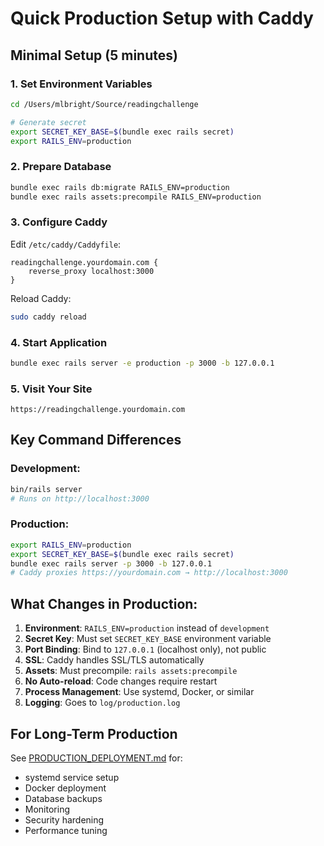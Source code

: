# Quick Production Setup with Caddy

## Minimal Setup (5 minutes)

### 1. Set Environment Variables

```bash
cd /Users/mlbright/Source/readingchallenge

# Generate secret
export SECRET_KEY_BASE=$(bundle exec rails secret)
export RAILS_ENV=production
```

### 2. Prepare Database

```bash
bundle exec rails db:migrate RAILS_ENV=production
bundle exec rails assets:precompile RAILS_ENV=production
```

### 3. Configure Caddy

Edit `/etc/caddy/Caddyfile`:

```caddy
readingchallenge.yourdomain.com {
    reverse_proxy localhost:3000
}
```

Reload Caddy:
```bash
sudo caddy reload
```

### 4. Start Application

```bash
bundle exec rails server -e production -p 3000 -b 127.0.0.1
```

### 5. Visit Your Site

```
https://readingchallenge.yourdomain.com
```

## Key Command Differences

### Development:
```bash
bin/rails server
# Runs on http://localhost:3000
```

### Production:
```bash
export RAILS_ENV=production
export SECRET_KEY_BASE=$(bundle exec rails secret)
bundle exec rails server -p 3000 -b 127.0.0.1
# Caddy proxies https://yourdomain.com → http://localhost:3000
```

## What Changes in Production:

1. **Environment**: `RAILS_ENV=production` instead of `development`
2. **Secret Key**: Must set `SECRET_KEY_BASE` environment variable
3. **Port Binding**: Bind to `127.0.0.1` (localhost only), not public
4. **SSL**: Caddy handles SSL/TLS automatically
5. **Assets**: Must precompile: `rails assets:precompile`
6. **No Auto-reload**: Code changes require restart
7. **Process Management**: Use systemd, Docker, or similar
8. **Logging**: Goes to `log/production.log`

## For Long-Term Production

See [PRODUCTION_DEPLOYMENT.md](PRODUCTION_DEPLOYMENT.md) for:
- systemd service setup
- Docker deployment
- Database backups
- Monitoring
- Security hardening
- Performance tuning
